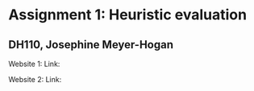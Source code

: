 # Assignment 1: Heuristic evaluation
## DH110, Josephine Meyer-Hogan

Website 1:
Link:


Website 2:
Link:
